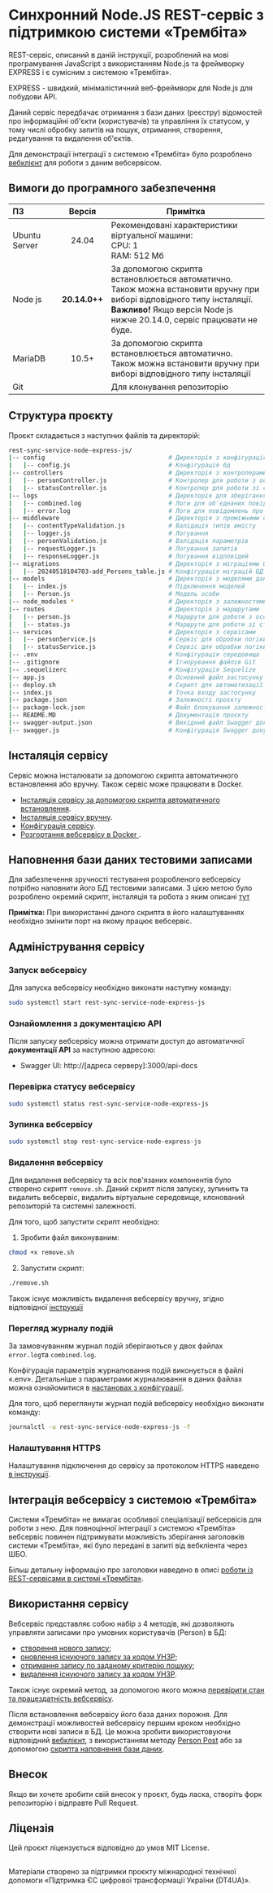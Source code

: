 # Синхронний Node.JS REST-сервіс з підтримкою системи «Трембіта»

REST-сервіс, описаний в даній інструкції, розроблений на мові програмування JavaScript з використанням Node.js та фреймворку EXPRESS і є сумісним з системою «Трембіта».

EXPRESS - швидкий, мінімалістичний веб-фреймворк для Node.js для побудови API.

Даний сервіс передбачає отримання з бази даних (реєстру) відомостей про інформаційні об'єкти (користувачів) та управління їх статусом, у тому числі обробку запитів на пошук, отримання, створення, редагування та видалення об'єктів.

Для демонстрації інтеграції з системою «Трембіта» було розроблено [вебклієнт](https://github.com/MadCat-88/Trembita_JS_R_SyncCli) для роботи з даним вебсервісом.

## Вимоги до програмного забезпечення

| ПЗ            |   Версія   | Примітка                                                                                                                                                                                               |
|:--------------|:----------:|--------------------------------------------------------------------------------------------------------------------------------------------------------------------------------------------------------|
| Ubuntu Server |   24.04    | Рекомендовані характеристики віртуальної машини:<br/> CPU: 1 <br/> RAM: 512 Мб                                                                                                                         |
| Node js         | **20.14.0++**  | За допомогою скрипта встановлюється автоматично.<br/> Також можна встановити вручну при виборі відповідного типу інсталяції.<br/>**Важливо!** Якщо версія Node js нижче 20.14.0, сервіс працювати не буде. |
| MariaDB       |  10.5+    | За допомогою скрипта встановлюється автоматично.<br/> Також можна встановити вручну при виборі відповідного типу інсталяції                                                                            |
| Git           |            | Для клонування репозиторію |

## Структура проєкту

Проєкт складається з наступних файлів та директорій:

```bash
rest-sync-service-node-express-js/
|-- config                                  # Директорія з конфігурацією застосунку
|   |-- config.js                           # Конфігурація бд
|-- controllers                             # Директорія з контролерами
|   |-- personController.js                 # Контролер для роботи з особами
|   |-- statusController.js                 # Контролер для роботи зі статусом
|-- logs                                    # Директорія для зберігання логів
|   |-- combined.log                        # Логи для об'єднаних повідомлень
|   |-- error.log                           # Логи для повідомлень про помилки
|-- middleware                              # Директорія з проміжними обробниками 
|   |-- contentTypeValidation.js            # Валідація типів вмісту
|   |-- logger.js                           # Логування
|   |-- personValidation.js                 # Валідація параметрів
|   |-- requestLogger.js                    # Логування запитів
|   |-- responseLogger.js                   # Логування відповідей
|-- migrations                              # Директорія з міграціями бази даних
|   |-- 20240518104703-add_Persons_table.js # Конфігурація міграцій БД для додавання таблиці осіб
|-- models                                  # Директорія з моделями даних
|   |-- index.js                            # Підключення моделей 
|   |-- Person.js                           # Модель особи
|-- node_modules *                          # Директорія з залежностями Node.js
|-- routes                                  # Директорія з маршрутами 
|   |-- person.js                           # Маршрути для роботи з особами
|   |-- status.js                           # Маршрути для роботи зі статусами
|-- services                                # Директорія з сервісами
|   |-- personService.js                    # Сервіс для обробки логіки роботи з особами
|   |-- statusService.js                    # Сервіс для обробки логіки роботи зі статусом
|-- .env                                    # Конфігурація середовища
|-- .gitignore                              # Ігнорування файлів Git
|-- .sequelizerc                            # Конфігурація Sequelize
|-- app.js                                  # Основний файл застосунку
|-- deploy.sh                               # Скрипт для автоматизації встановлення
|-- index.js                                # Точка входу застосунку
|-- package.json                            # Залежності проєкту
|-- package-lock.json                       # Файл блокування залежностей
|-- README.MD                               # Документація проєкту
|-- swagger-output.json                     # Вихідний файл Swagger документації
|-- swagger.js                              # Конфігурація Swagger документації
```

## Інсталяція сервісу

Сервіс можна інсталювати за допомогою скрипта автоматичного встановлення або вручну. Також сервіс може працювати в Docker.
- [Інсталяція сервісу за допомогою скрипта автоматичного встановлення](./docs/script_installation.md).
- [Інсталяція сервісу вручну](./docs/manual_installation.md).
- [Конфігурація сервісу](./docs/configuration.md).
- [Розгортання вебсервісу в Docker ](./docs/docker_installation.md).

## Наповнення бази даних тестовими записами

Для забезпечення зручності тестування розробленого вебсервісу потрібно наповнити його БД тестовими записами.
З цією метою було розроблено окремий скрипт, інсталяція та робота з яким описані [тут](https://github.com/MadCat-88/Trembita_PutFakeData_Rest)

**Примітка:** При використанні даного скрипта в його налаштуваннях необхідно змінити порт на якому працює вебсервіс.

## Адміністрування сервісу

### Запуск вебсервісу

Для запуска вебсервісу необхідно виконати наступну команду:

```bash
sudo systemctl start rest-sync-service-node-express-js
```

### Ознайомлення з документацією АРІ

Після запуску вебсервісу можна отримати доступ до автоматичної **документації API** за наступною адресою:

- Swagger UI: http://[адреса серверу]:3000/api-docs

### Перевірка статусу вебсервісу

```bash
sudo systemctl status rest-sync-service-node-express-js
```

### Зупинка вебсервісу

```bash
sudo systemctl stop rest-sync-service-node-express-js
```

### Видалення вебсервісу

Для видалення вебсервісу та всіх пов'язаних компонентів було створено скрипт `remove.sh`.
Даний скрипт після запуску, зупинить та видалить вебсервіс, видалить віртуальне середовище, клонований репозиторій та системні залежності.

Для того, щоб запустити скрипт необхідно:

1. Зробити файл виконуваним:

```bash
chmod +x remove.sh
```

2. Запустити скрипт:

```bash
./remove.sh
```

Також існує можливість видалення вебсервісу вручну, згідно відповідної [інструкції](/docs/delete.md)

### Перегляд журналу подій

За замовчуванням журнал подій зберігаються у двох файлах `error.log`та `combined.log`. 

Конфігурація параметрів журналювання подій виконується в файлі «.env». Детальніше з параметрами журналювання в даних файлах можна ознайомитися в [настановах з конфігурації](/docs/configuration.md).

Для того, щоб переглянути журнал подій вебсервісу необхідно виконати команду:

```bash
journalctl -u rest-sync-service-node-express-js -f
```

### Налаштування HTTPS

Налаштування підключення до сервісу за протоколом HTTPS наведено [в інструкції](./docs/https_nginx_reverse_proxy.md).

## Інтеграція вебсервісу з системою «Трембіта»

Системи «Трембіта» не вимагає особливої спеціалізації вебсервісів для роботи з нею. Для повноцінної інтеграції з системою «Трембіта» вебсервіс повинен підтримувати можливість зберігання заголовків системи «Трембіта», які було передані в запиті від вебкліента через ШБО.

Більш детальну інформацію про заголовки наведено в описі [роботи із REST-сервісами в системі «Трембіта»](https://github.com/MadCat-88/Services-development-for-Trembita-system/blob/main/REST%20services%20development%20for%20Trembita%20system.md#%D0%B7%D0%B0%D0%B3%D0%BE%D0%BB%D0%BE%D0%B2%D0%BA%D0%B8-%D0%B7%D0%B0%D0%BF%D0%B8%D1%82%D1%96%D0%B2-%D0%B4%D0%BB%D1%8F-rest-%D1%81%D0%B5%D1%80%D0%B2%D1%96%D1%81%D1%96%D0%B2-%D0%BD%D0%B5%D0%BE%D0%B1%D1%85%D1%96%D0%B4%D0%BD%D1%96-%D0%B7%D0%B0%D0%B4%D0%BB%D1%8F-%D0%B7%D0%B0%D0%B1%D0%B5%D0%B7%D0%BF%D0%B5%D1%87%D0%B5%D0%BD%D0%BD%D1%8F-%D1%81%D1%83%D0%BC%D1%96%D1%81%D0%BD%D0%BE%D1%81%D1%82%D1%96-%D0%B7-%D1%81%D0%B8%D1%81%D1%82%D0%B5%D0%BC%D0%BE%D1%8E-%D1%82%D1%80%D0%B5%D0%BC%D0%B1%D1%96%D1%82%D0%B0).

## Використання сервісу

Вебсервіс представляє собою набір з 4 методів, які дозволяють управляти записами про умовних користувачів (Person) в БД:

- [створення нового запису](./docs/using.md#person-post);
- [оновлення існуючого запису за кодом УНЗР](./docs/using.md#person-update);
- [отримання запису по заданому критерію пошуку](./docs/using.md#person-get-by-parameter);
- [видалення існуючого запису за кодом УНЗР](././docs/using.md#person-delete).

Також існує окремий метод, за допомогою якого можна [перевірити стан та працездатність вебсервісу](./docs/using.md#Check-Service-Status).

Після встановлення вебсервісу його база даних порожня.
Для демонстрації можливостей вебсервісу першим кроком необхідно створити нові записи в БД. Це можна зробити використовуючи відповідний [вебклієнт](https://github.com/MadCat-88/Trembita_JS_R_SyncCli), з використанням методу [Person Post](./docs/using.md#person-post) або за допомогою [скрипта наповнення бази даних](./README.MD#наповнення-бази-даних-тестовими-записами).

## Внесок

Якщо ви хочете зробити свій внесок у проєкт, будь ласка, створіть форк репозиторію і відправте Pull Request.

## Ліцензія

Цей проєкт ліцензується відповідно до умов MIT License.

 ##
Матеріали створено за підтримки проєкту міжнародної технічної допомоги «Підтримка ЄС цифрової трансформації України (DT4UA)».
